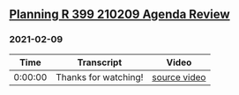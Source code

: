 ## [Planning R 399 210209 Agenda Review](https://archive.org/details/planning-r-399-210209-agenda-review)
### 2021-02-09
| Time| Transcript| Video|
|---------|----------------------|-----------------------------------------------------------------------------------------|
| 0:00:00| Thanks for watching!| [source video](https://archive.org/details/planning-r-399-210209-agenda-review?start=0)|
